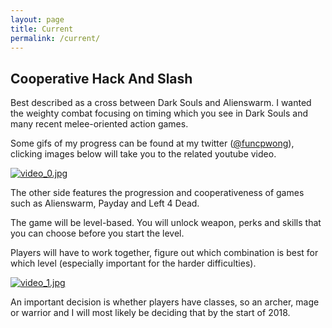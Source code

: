```yaml
---
layout: page
title: Current
permalink: /current/
---
```


## Cooperative Hack And Slash

Best described as a cross between Dark Souls and Alienswarm. I wanted the weighty combat focusing on timing which you see in Dark Souls and many recent melee-oriented action games. 

Some gifs of my progress can be found at my twitter ([@funcpwong](https://twitter.com/funcpwong)), clicking images below will take you to the related youtube video.

[![video_0.jpg](https://img.youtube.com/vi/UVmDh0dpeZ0/0.jpg)](https://www.youtube.com/watch?v=UVmDh0dpeZ0)

The other side features the progression and cooperativeness of games such as Alienswarm, Payday and Left 4 Dead.

The game will be level-based. You will unlock weapon, perks and skills that you can choose before you start the level.

Players will have to work together, figure out which combination is best for which level (especially important for the harder difficulties).

[![video_1.jpg](https://img.youtube.com/vi/xspnMWhSk-0/0.jpg)](https://www.youtube.com/watch?v=xspnMWhSk-0)

An important decision is whether players have classes, so an archer, mage or warrior and I will most likely be deciding that by the start of 2018.